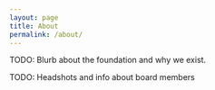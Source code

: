 ```yaml
---
layout: page
title: About
permalink: /about/
---
```


TODO: Blurb about the foundation and why we exist.

TODO: Headshots and info about board members
